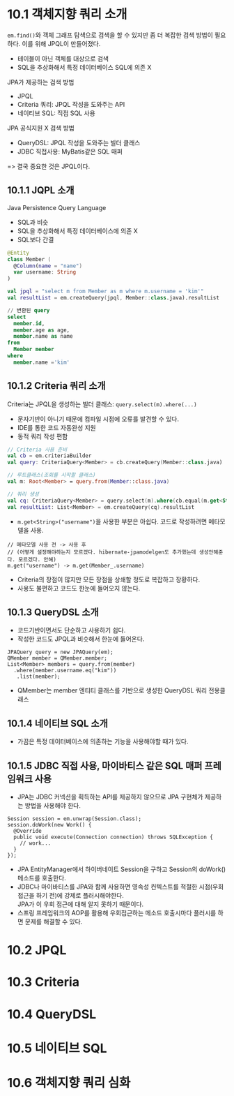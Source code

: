 # 10.1 객체지향 쿼리 소개
`em.find()`와 객체 그래프 탐색으로 검색을 할 수 있지만 좀 더 복잡한 검색 방법이 필요하다. 이를 위해 JPQL이 만들어졌다.
- 테이블이 아닌 객체를 대상으로 검색
- SQL을 추상화해서 특정 데이터베이스 SQL에 의존 X

JPA가 제공하는 검색 방법
- JPQL
- Criteria 쿼리: JPQL 작성을 도와주는 API
- 네이티브 SQL: 직접 SQL 사용

JPA 공식지원 X 검색 방법
- QueryDSL: JPQL 작성을 도와주는 빌더 클래스
- JDBC 직접사용: MyBatis같은 SQL 매퍼

=> 결국 중요한 것은 JPQL이다.

## 10.1.1 JQPL 소개
Java Persistence Query Language
- SQL과 비슷
- SQL을 추상화해서 특정 데이터베이스에 의존 X
- SQL보다 간결

```kotlin
@Entity
class Member (
  @Column(name = "name")
  var username: String
)

val jpql = "select m from Member as m where m.username = 'kim'"
val resultList = em.createQuery(jpql, Member::class.java).resultList
```

```sql
// 변환된 query
select
  member.id,
  member.age as age,
  member.name as name
from
  Member member
where
  member.name ='kim'
```

## 10.1.2 Criteria 쿼리 소개
Criteria는 JPQL을 생성하는 빌더 클래스: `query.select(m).where(...)`
- 문자기반이 아니기 때문에 컴파일 시점에 오류를 발견할 수 있다.
- IDE를 통한 코드 자동완성 지원
- 동적 쿼리 작성 편함

```kotlin
// Criteria 사용 준비
val cb = em.criteriaBuilder
val query: CriteriaQuery<Member> = cb.createQuery(Member::class.java)

// 루트클래스(조회를 시작할 클래스)
val m: Root<Member> = query.from(Member::class.java)

// 쿼리 생성
val cq: CriteriaQuery<Member> = query.select(m).where(cb.equal(m.get<String>("username"), "kim"))
val resultList: List<Member> = em.createQuery(cq).resultList
```
- `m.get<String>("username")`을 사용한 부분은 아쉽다. 코드로 작성하려면 메타모델을 사용.

```
// 메타모델 사용 전 -> 사용 후
// (어떻게 설정해야하는지 모르겠다. hibernate-jpamodelgen도 추가했는데 생성안해준다. 모르겠다. 안해)
m.get("username") -> m.get(Member_.username)
```
- Criteria의 장점이 많지만 모든 장점을 상쇄할 정도로 복잡하고 장황하다.
- 사용도 불편하고 코드도 한눈에 들어오지 않는다.

## 10.1.3 QueryDSL 소개
- 코드기반이면서도 단순하고 사용하기 쉽다.
- 작성한 코드도 JPQL과 비슷해서 한눈에 들어온다.

```
JPAQuery query = new JPAQuery(em);
QMember member = QMember.member;
List<Member> members = query.from(member)
  .where(member.username.eq("kim"))
   .list(member);
```
- QMember는 member 엔티티 클래스를 기반으로 생성한 QueryDSL 쿼리 전용클래스

## 10.1.4 네이티브 SQL 소개
- 가끔은 특정 데이터베이스에 의존하는 기능을 사용해야할 때가 있다.

## 10.1.5 JDBC 직접 사용, 마이바티스 같은 SQL 매퍼 프레임워크 사용
- JPA는 JDBC 커넥션을 획득하는 API를 제공하지 않으므로 JPA 구현체가 제공하는 방법을 사용해야 한다.
```
Session session = em.unwrap(Session.class);
session.doWork(new Work() {
  @Override
  public void execute(Connection connection) throws SQLException {
    // work...
  }
});
```
- JPA EntityManager에서 하이버네이트 Session을 구하고 Session의 doWork() 메소드를 호출한다.
- JDBC나 마이바티스를 JPA와 함께 사용하면 영속성 컨텍스트를 적절한 시점(우회 접근을 하기 전)에 강제로 플러시해야한다.  
  JPA가 이 우회 접근에 대해 알지 못하기 때문이다.
- 스프링 프레임워크의 AOP를 활용해 우회접근하는 메소드 호출시마다 플러시를 하면 문제를 해결할 수 있다.

# 10.2 JPQL
# 10.3 Criteria
# 10.4 QueryDSL
# 10.5 네이티브 SQL
# 10.6 객체지향 쿼리 심화
